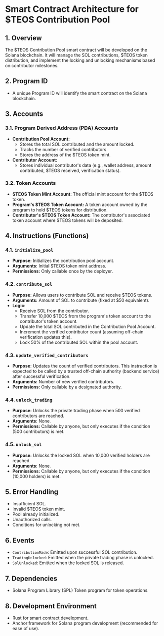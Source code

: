 # Smart Contract Architecture for $TEOS Contribution Pool

## 1. Overview
The $TEOS Contribution Pool smart contract will be developed on the Solana blockchain. It will manage the SOL contributions, $TEOS token distribution, and implement the locking and unlocking mechanisms based on contributor milestones.

## 2. Program ID
- A unique Program ID will identify the smart contract on the Solana blockchain.

## 3. Accounts
### 3.1. Program Derived Address (PDA) Accounts
- **Contribution Pool Account:**
  - Stores the total SOL contributed and the amount locked.
  - Tracks the number of verified contributors.
  - Stores the address of the $TEOS token mint.
- **Contributor Account:**
  - Stores individual contributor's data (e.g., wallet address, amount contributed, $TEOS received, verification status).

### 3.2. Token Accounts
- **$TEOS Token Mint Account:** The official mint account for the $TEOS token.
- **Program's $TEOS Token Account:** A token account owned by the program to hold $TEOS tokens for distribution.
- **Contributor's $TEOS Token Account:** The contributor's associated token account where $TEOS tokens will be deposited.

## 4. Instructions (Functions)
### 4.1. `initialize_pool`
- **Purpose:** Initializes the contribution pool account.
- **Arguments:** Initial $TEOS token mint address.
- **Permissions:** Only callable once by the deployer.

### 4.2. `contribute_sol`
- **Purpose:** Allows users to contribute SOL and receive $TEOS tokens.
- **Arguments:** Amount of SOL to contribute (fixed at $50 equivalent).
- **Logic:**
  - Receive SOL from the contributor.
  - Transfer 10,000 $TEOS from the program's token account to the contributor's token account.
  - Update the total SOL contributed in the Contribution Pool Account.
  - Increment the verified contributor count (assuming off-chain verification updates this).
  - Lock 50% of the contributed SOL within the pool account.

### 4.3. `update_verified_contributors`
- **Purpose:** Updates the count of verified contributors. This instruction is expected to be called by a trusted off-chain authority (backend service) after successful verification.
- **Arguments:** Number of new verified contributors.
- **Permissions:** Only callable by a designated authority.

### 4.4. `unlock_trading`
- **Purpose:** Unlocks the private trading phase when 500 verified contributors are reached.
- **Arguments:** None.
- **Permissions:** Callable by anyone, but only executes if the condition (500 contributors) is met.

### 4.5. `unlock_sol`
- **Purpose:** Unlocks the locked SOL when 10,000 verified holders are reached.
- **Arguments:** None.
- **Permissions:** Callable by anyone, but only executes if the condition (10,000 holders) is met.

## 5. Error Handling
- Insufficient SOL.
- Invalid $TEOS token mint.
- Pool already initialized.
- Unauthorized calls.
- Conditions for unlocking not met.

## 6. Events
- `ContributionMade`: Emitted upon successful SOL contribution.
- `TradingUnlocked`: Emitted when the private trading phase is unlocked.
- `SolUnlocked`: Emitted when the locked SOL is released.

## 7. Dependencies
- Solana Program Library (SPL) Token program for token operations.

## 8. Development Environment
- Rust for smart contract development.
- Anchor framework for Solana program development (recommended for ease of use).

